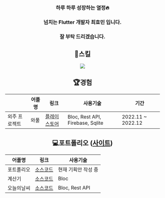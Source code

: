 <div align=center>

  ### 하루 하루 성장하는 열정:fire:
  ### 넘치는 Flutter 개발자 최효민 입니다.
  ### 잘 부탁 드리겠습니다.
  
  
  ## :book:스킬
  <img src="https://img.shields.io/badge/Flutter-02569B?style=flat&logo=Flutter&logoColor=white"/>
  
  
  
  ## 🏆경험
  ||어플명|링크|사용기술|기간|
  |------|------|---|---|---|
  |외주 프로젝트|와풀|[플레이스토어](https://play.google.com/store/apps/details?id=net.wafull)|Bloc, Rest API, Firebase, Sqlite|2022.11 ~ 2022.12|
  
  
  
  ## :computer:포트폴리오 ([사이트](pshyomin.github.io))
 
  
  |어플명|링크|사용기술|
  |------|---|---|
  |포트폴리오|[소스코드](https://github.com/pshyomin/pshyomin.github.io)|현재 기획안 작성 중|
  |계산기|[소스코드](https://github.com/pshyomin/calculator)|Bloc|
  |오늘의날씨|[소스코드](https://github.com/pshyomin/weather)|Bloc, Rest API|

</div>
